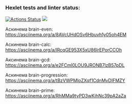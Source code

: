 ### Hexlet tests and linter status:
[![Actions Status](https://github.com/Madixxx22/python-project-49/workflows/hexlet-check/badge.svg)](https://github.com/Madixxx22/python-project-49/actions)
<a href="https://codeclimate.com/github/Madixxx22/python-project-49/maintainability"><img src="https://api.codeclimate.com/v1/badges/36af7edc4f02d1c8dc8a/maintainability" /></a>

Аскинема brain-even: https://asciinema.org/a/8AVcUHdOSv6Hbuvh1y05oh4EM

Аскинема brain-calc: https://asciinema.org/a/lRcqGE953X5xU86IrEPorCCOh

Аксинема brain-gcd: https://asciinema.org/a/e2FCml0LOU9JRONB7lzB57pDL

Аскинема brain-progression: https://asciinema.org/a/tBzVWPMloZXqf1CdnMvDIFMZY

Аскинема brain-prime: https://asciinema.org/a/RhMMa9tyPD3wKihNc39pA2aZa